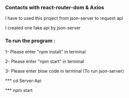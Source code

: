 ### Contacts with react-router-dom & Axios


I have to used this project from json-server to request api


I created one fake api by json-server


### To run the program :


1- Please enter "npm install" in terminal

2- Please enter "npm start" in terminal


3- Please enter blow code in terminal (To run json-server)
    
   *** cd Server-Api
   
   
   *** npm start

